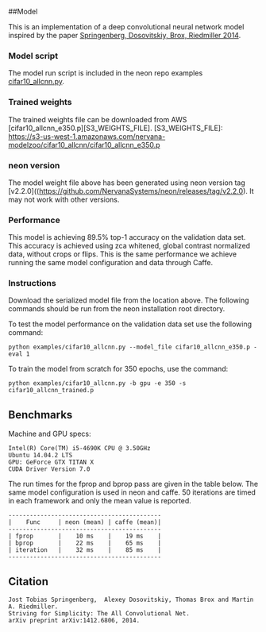 ##Model

This is an implementation of a deep convolutional neural network model inspired by the paper 
[Springenberg, Dosovitskiy, Brox, Riedmiller 2014](http://arxiv.org/abs/1412.6806). 

### Model script
The model run script is included in the neon repo examples [cifar10_allcnn.py](https://github.com/NervanaSystems/neon/blob/master/examples/cifar10_allcnn.py).

### Trained weights
The trained weights file can be downloaded from AWS 
[cifar10_allcnn_e350.p][S3_WEIGHTS_FILE].
[S3_WEIGHTS_FILE]: https://s3-us-west-1.amazonaws.com/nervana-modelzoo/cifar10_allcnn/cifar10_allcnn_e350.p


### neon version
The model weight file above has been generated using neon version tag [v2.2.0]((https://github.com/NervanaSystems/neon/releases/tag/v2.2.0).
It may not work with other versions.

### Performance
This model is achieving 89.5% top-1 accuracy on the validation data set.  This accuracy is 
achieved using zca whitened, global contrast normalized data, without crops or flips.
This is the same performance we achieve running the same model configuration and data through Caffe.  


### Instructions

Download the serialized model file from the location above.  The following commands should
be run from the neon installation root directory.

To test the model performance on the validation data set use the following command:
```
python examples/cifar10_allcnn.py --model_file cifar10_allcnn_e350.p -eval 1
```

To train the model from scratch for 350 epochs, use the command:
```
python examples/cifar10_allcnn.py -b gpu -e 350 -s cifar10_allcnn_trained.p
```

## Benchmarks

Machine and GPU specs:
```
Intel(R) Core(TM) i5-4690K CPU @ 3.50GHz
Ubuntu 14.04.2 LTS
GPU: GeForce GTX TITAN X
CUDA Driver Version 7.0
```

The run times for the fprop and bprop pass are given in the table below.  The same model configuration
is used in neon and caffe.  50 iterations are timed in each framework and only the
mean value is reported. 


```
-------------------------------------------
|    Func     | neon (mean) | caffe (mean)|
-------------------------------------------
| fprop       |    10 ms    |    19 ms    |
| bprop       |    22 ms    |    65 ms    |
| iteration   |    32 ms    |    85 ms    |
-------------------------------------------
```


## Citation

```
Jost Tobias Springenberg,  Alexey Dosovitskiy, Thomas Brox and Martin A. Riedmiller. 
Striving for Simplicity: The All Convolutional Net. 
arXiv preprint arXiv:1412.6806, 2014.
```
